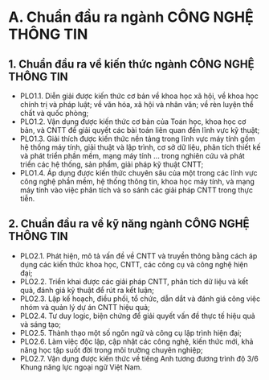 # A. Chuẩn đầu ra ngành CÔNG NGHỆ THÔNG TIN
## 1. Chuẩn đầu ra về kiến thức ngành CÔNG NGHỆ THÔNG TIN
-   PLO1.1. Diễn giải được kiến thức cơ bản về khoa học xã hội, về khoa học chính trị và pháp luật; về văn hóa, xã hội và nhân văn; về rèn luyện thể chất và quốc phòng;
-   PLO1.2. Vận dụng được kiến thức cơ bản của Toán học, khoa học cơ bản, và CNTT để giải quyết các bài toán liên quan đến lĩnh vực kỹ thuật;
-   PLO1.3. Giải thích được kiến thức nền tảng trong lĩnh vực máy tính gồm hệ thống máy tính, giải thuật và lập trình, cơ sở dữ liệu, phân tích thiết kế và phát triển phần mềm, mạng máy tính ... trong nghiên cứu và phát triển các hệ thống, sản phẩm, giải pháp kỹ thuật CNTT;
-   PLO1.4. Áp dụng được kiến thức chuyên sâu của một trong các lĩnh vực công nghệ phần mềm, hệ thống thông tin, khoa học máy tính, và mạng máy tính vào việc phân tích và so sánh các giải pháp CNTT trong thực tiễn.
## 2. Chuẩn đầu ra về kỹ năng ngành CÔNG NGHỆ THÔNG TIN
-   PLO2.1. Phát hiện, mô tả vấn đề về CNTT và truyền thông bằng cách áp dụng các kiến thức khoa học, CNTT, các công cụ và công nghệ hiện đại;
-   PLO2.2. Triển khai được các giải pháp CNTT, phân tích dữ liệu và kết quả, đánh giá kỹ thuật để rút ra kết luận;
-   PLO2.3. Lập kế hoạch, điều phối, tổ chức, dẫn dắt và đánh giá công việc nhóm và quản lý dự án CNTT hiệu quả;
-   PLO2.4. Tư duy logic, biện chứng để giải quyết vấn đề thực tế hiệu quả và sáng tạo;
-   PLO2.5. Thành thạo một số ngôn ngữ và công cụ lập trình hiện đại;
-   PLO2.6. Làm việc độc lập, cập nhật các công nghệ, kiến thức mới, khả năng học tập suốt đời trong môi trường chuyên nghiệp;
-   PLO2.7. Vận dụng được kiến thức về tiếng Anh tương đương trình độ 3/6 Khung năng lực ngoại ngữ Việt Nam.
